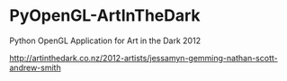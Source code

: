 PyOpenGL-ArtInTheDark
=====================

Python OpenGL Application for Art in the Dark 2012


http://artinthedark.co.nz/2012-artists/jessamyn-gemming-nathan-scott-andrew-smith
